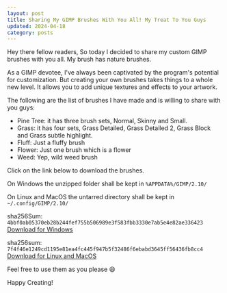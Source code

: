 ```yaml
---
layout: post
title: Sharing My GIMP Brushes With You All! My Treat To You Guys
updated: 2024-04-18
category: posts
---
```


Hey there fellow readers, So today I decided to share my custom GIMP brushes with you all. My brush has nature brushes.

As a GIMP devotee, I've always been captivated by the program's potential for customization. But creating your own brushes takes things to a whole new level. It allows you to add unique textures and effects to your artwork.

The following are the list of brushes I have made and is willing to share with you guys:

- Pine Tree: it has three brush sets, Normal, Skinny and Small.
- Grass: it has four sets, Grass Detailed, Grass Detailed 2, Grass Block and Grass subtle highlight.
- Fluff: Just a fluffy brush
- Flower: Just one brush which is a flower
- Weed: Yep, wild weed brush

Click on the link below to download the brushes.

On Windows the unzipped folder shall be kept in `%APPDATA%/GIMP/2.10/`

On Linux and MacOS the untarred directory shall be kept in `~/.config/GIMP/2.10/`

sha256Sum: `4bbf0ab05370eb28b244fef755b506989e3f583fbb3330e7ab5e4e82ae336423`
[Download for Windows](https://github.com/DemonKingSwarn/blog/releases/download/brushes/brushes.7z)

sha256sum: `7f4f46e1249cd1195e81ea4fc445f947b5f32486f6ebabd3645ff56436fb8cc4`
[Download for Linux and MacOS](https://github.com/DemonKingSwarn/blog/releases/download/brushes/brushes.tar.xz)

Feel free to use them as you please 😄

Happy Creating!
